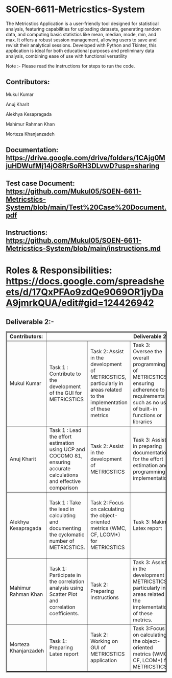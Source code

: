 # SOEN-6611-Metricstics-System
The Metricstics Application is a user-friendly tool designed for statistical analysis, featuring capabilities for uploading datasets, generating random data, and computing basic statistics like mean, median, mode, min, and max. It offers a  robust session management, allowing users to save and revisit their analytical sessions. Developed with Python and Tkinter, this application is ideal for both educational purposes and preliminary data analysis, combining ease of use with functional versatility

Note :- Please read the instructions for steps to run the code.
## Contributors:

Mukul Kumar	

Anuj Kharit

Alekhya Kesapragada

Mahimur Rahman Khan

Morteza Khanjanzadeh

## Documentation: https://drive.google.com/drive/folders/1CAjg0MjuHDWufMj14jO8RrSoRH3DLvwD?usp=sharing

## Test case Document: https://github.com/Mukul05/SOEN-6611-Metricstics-System/blob/main/Test%20Case%20Document.pdf

## Instructions: https://github.com/Mukul05/SOEN-6611-Metricstics-System/blob/main/instructions.md

# Roles & Responsibilities: https://docs.google.com/spreadsheets/d/17QxPFAo9zdQe9069OR1jyDaA9jmrkQUA/edit#gid=124426942

## Deliverable 2:- 
	

  <table border="3px solid">
      <tbody border="2px solid">
         <tr>
            <td><b>Contributors:<b></td>
            <td colspan="5" align="center"><b>Deliverable 2<b></td>
         </tr>
         <tr>
            <td>Mukul Kumar</td>
            <td>Task 1 : Contribute to the development of the GUI for METRICSTICS</td>
            <td>Task  2:  Assist in the development of METRICSTICS, particularly in areas related to the implementation of these metrics</td>
            <td>Task 3: Oversee the overall programming of METRICSTICS, ensuring adherence to requirements such as no use of built-in functions or libraries</td>
            <td>Task 4: Setting up and maintaining the development environments (Github)</td>
           <td> Task 5: Coordinate and ensure the timely completion of all tasks related to Deliverable 2</td>
         </tr>
         <tr>
            <td>Anuj Kharit</td>
            <td>Task 1 : Lead the effort estimation using UCP and COCOMO 81, ensuring accurate calculations and effective comparison</td>
            <td>Task 2:  Assist in the development of METRICSTICS</td>
            <td>Task 3: Assist in preparing documentation for the effort estimation and programming implementation.</td>
           <td>Task 4: Test case Document </td>
           <td> Task 5: Maintaining GitHub</td>
         </tr>
         <tr>
            <td>Alekhya Kesapragada</td>
            <td>Task 1 : Take the lead in calculating and documenting the cyclomatic number of METRICSTICS.</td>
            <td>Task 2: Focus on calculating the object-oriented metrics (WMC, CF, LCOM*) for METRICSTICS</td>
            <td>Task 3: Making Latex report</td>
           <td>Task 4:  Contribute to the programming of METRICSTICS, with a focus on modular and reusable code.</td>
	<td>Task 5:  Github maintenance.</td>
        </tr>
         <tr>
            <td>Mahimur Rahman Khan</td>
            <td>Task 1: Participate in the correlation analysis using Scatter Plot and correlation coefficients.</td>
            <td>Task 2: Preparing Instructions</td>
            <td>Task 3: Assist in the development of METRICSTICS, particularly in areas related to the implementation of these metrics.</td>
            <td>Task 4: Assist in correlation analysis and ensure the robustness of the statistical approach </td>
	 <td>Task 5: Testing Application </td>
        </tr>
         <tr>
            <td>Morteza Khanjanzadeh</td>
            <td>Task 1: Preparing Latex report</td>
            <td>Task 2: Working on GUI of METRICSTICS application</td>
            <td>Task 3:Focus on calculating the object-oriented metrics (WMC, CF, LCOM*) for METRICSTICS</td>
            <td>Task 4: Preparing Instructions</td>
	 <td>Task 5: Testing Application </td>
        </tr>
      </tbody>
   </table>
   
 
